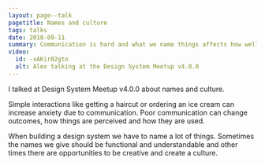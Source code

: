```yaml
---
layout: page--talk
pagetitle: Names and culture
tags: talks
date: 2018-09-11
summary: Communication is hard and what we name things affects how well we communicate.
video:
  id: -xAKir02gto
  alt: Alex talking at the Design System Meetup v4.0.0
---
```

I talked at Design System Meetup v4.0.0 about names and culture. 

Simple interactions like getting a haircut or ordering an ice cream can increase anxiety due to communication. Poor communication can change outcomes, how things are perceived and how they are used.

When building a design system we have to name a lot of things. Sometimes the names we give should be functional and understandable and other times there are opportunities to be creative and create a culture.

